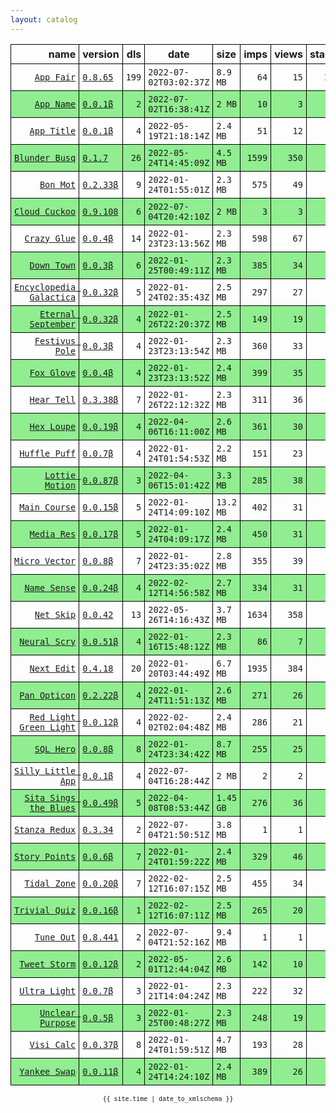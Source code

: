 ```yaml
---
layout: catalog
---
```


<style>
table {
    border-collapse: collapse;
}

td, th {
    border: 1px solid black;
    white-space: nowrap;
}

th, td {
    padding: 5px;
}

tr:nth-child(even) {
    background-color: Lightgreen;
}
</style>

| name | version | dls | date | size | imps | views | stars | issues | category |
| ---: | :------ | --: | ---- | :--- | ---: | ----: | -----:| -----: | :------- |
| [``App Fair``](https://appfair.app) | [``0.8.65``](https://github.com/App-Fair/App/releases/0.8.65) | `199` | `2022-07-02T03:02:37Z` | `8.9 MB` | `64` | `15` | `20` | [``4``](https://github.com/App-Fair/App/issues) | [`utilities`](https://github.com/topics/appfair-utilities)  |
| [``App Name``](https://App-Name.github.io/App/) | [``0.0.1β``](https://github.com/App-Name/App/releases/0.0.1) | `2` | `2022-07-02T16:38:41Z` | `2 MB` | `10` | `3` | `0` | `0` |  |
| [``App Title``](https://App-Title.github.io/App/) | [``0.0.1β``](https://github.com/App-Title/App/releases/0.0.1) | `4` | `2022-05-19T21:18:14Z` | `2.4 MB` | `51` | `12` | `0` | `0` |  |
| [``Blunder Busq``](https://www.blunderbusq.app) | [``0.1.7``](https://github.com/Blunder-Busq/App/releases/0.1.7) | `26` | `2022-05-24T14:45:09Z` | `4.5 MB` | `1599` | `350` | `1` | `0` | [`productivity`](https://github.com/topics/appfair-productivity)  |
| [``Bon Mot``](https://Bon-Mot.github.io/App/) | [``0.2.33β``](https://github.com/Bon-Mot/App/releases/0.2.33) | `9` | `2022-01-24T01:55:01Z` | `2.3 MB` | `575` | `49` | `1` | `0` | [`reference`](https://github.com/topics/appfair-reference)  |
| [``Cloud Cuckoo``](https://Cloud-Cuckoo.github.io/App/) | [``0.9.108``](https://github.com/Cloud-Cuckoo/App/releases/0.9.108) | `6` | `2022-07-04T20:42:10Z` | `2 MB` | `3` | `3` | `0` | `0` | [`games`](https://github.com/topics/appfair-games)  |
| [``Crazy Glue``](https://Crazy-Glue.github.io/App/) | [``0.0.4β``](https://github.com/Crazy-Glue/App/releases/0.0.4) | `14` | `2022-01-23T23:13:56Z` | `2.3 MB` | `598` | `67` | `0` | `0` | [`graphics-design`](https://github.com/topics/appfair-graphics-design)  |
| [``Down Town``](https://Down-Town.github.io/App/) | [``0.0.3β``](https://github.com/Down-Town/App/releases/0.0.3) | `6` | `2022-01-25T00:49:11Z` | `2.3 MB` | `385` | `34` | `0` | `0` | [`travel`](https://github.com/topics/appfair-travel)  |
| [``Encyclopedia Galactica``](https://Encyclopedia-Galactica.github.io/App/) | [``0.0.32β``](https://github.com/Encyclopedia-Galactica/App/releases/0.0.32) | `5` | `2022-01-24T02:35:43Z` | `2.5 MB` | `297` | `27` | `0` | `0` | [`reference`](https://github.com/topics/appfair-reference)  |
| [``Eternal September``](https://Eternal-September.github.io/App/) | [``0.0.32β``](https://github.com/Eternal-September/App/releases/0.0.32) | `4` | `2022-01-26T22:20:37Z` | `2.5 MB` | `149` | `19` | `0` | `0` | [`education`](https://github.com/topics/appfair-education)  |
| [``Festivus Pole``](https://Festivus-Pole.github.io/App/) | [``0.0.3β``](https://github.com/Festivus-Pole/App/releases/0.0.3) | `4` | `2022-01-23T23:13:54Z` | `2.3 MB` | `360` | `33` | `0` | `0` | [`entertainment`](https://github.com/topics/appfair-entertainment)  |
| [``Fox Glove``](https://Fox-Glove.github.io/App/) | [``0.0.4β``](https://github.com/Fox-Glove/App/releases/0.0.4) | `4` | `2022-01-23T23:13:52Z` | `2.4 MB` | `399` | `35` | `0` | `0` | [`utilities`](https://github.com/topics/appfair-utilities)  |
| [``Hear Tell``](https://Hear-Tell.github.io/App/) | [``0.3.38β``](https://github.com/Hear-Tell/App/releases/0.3.38) | `7` | `2022-01-26T22:12:32Z` | `2.3 MB` | `311` | `36` | `0` | `0` | [`healthcare-fitness`](https://github.com/topics/appfair-healthcare-fitness)  |
| [``Hex Loupe``](https://Hex-Loupe.github.io/App/) | [``0.0.19β``](https://github.com/Hex-Loupe/App/releases/0.0.19) | `4` | `2022-04-06T16:11:00Z` | `2.6 MB` | `361` | `30` | `0` | `0` | [`developer-tools`](https://github.com/topics/appfair-developer-tools)  |
| [``Huffle Puff``](https://Huffle-Puff.github.io/App/) | [``0.0.7β``](https://github.com/Huffle-Puff/App/releases/0.0.7) | `4` | `2022-01-24T01:54:53Z` | `2.2 MB` | `151` | `23` | `0` | `0` | [`entertainment`](https://github.com/topics/appfair-entertainment)  |
| [``Lottie Motion``](https://Lottie-Motion.github.io/App/) | [``0.0.87β``](https://github.com/Lottie-Motion/App/releases/0.0.87) | `3` | `2022-04-06T15:01:42Z` | `3.3 MB` | `285` | `38` | `0` | `0` | [`developer-tools`](https://github.com/topics/appfair-developer-tools)  |
| [``Main Course``](https://Main-Course.github.io/App/) | [``0.0.15β``](https://github.com/Main-Course/App/releases/0.0.15) | `5` | `2022-01-24T14:09:10Z` | `13.2 MB` | `402` | `31` | `0` | `0` | [`education`](https://github.com/topics/appfair-education)  |
| [``Media Res``](https://Media-Res.github.io/App/) | [``0.0.17β``](https://github.com/Media-Res/App/releases/0.0.17) | `5` | `2022-01-24T04:09:17Z` | `2.4 MB` | `450` | `31` | `0` | `0` | [`lifestyle`](https://github.com/topics/appfair-lifestyle)  |
| [``Micro Vector``](https://Micro-Vector.github.io/App/) | [``0.0.8β``](https://github.com/Micro-Vector/App/releases/0.0.8) | `7` | `2022-01-24T23:35:02Z` | `2.8 MB` | `355` | `39` | `0` | `0` | [`graphics-design`](https://github.com/topics/appfair-graphics-design)  |
| [``Name Sense``](https://Name-Sense.github.io/App/) | [``0.0.24β``](https://github.com/Name-Sense/App/releases/0.0.24) | `4` | `2022-02-12T14:56:58Z` | `2.7 MB` | `334` | `31` | `0` | `0` | [`education`](https://github.com/topics/appfair-education)  |
| [``Net Skip``](https://Net-Skip.github.io/App/) | [``0.0.42``](https://github.com/Net-Skip/App/releases/0.0.42) | `13` | `2022-05-26T14:16:43Z` | `3.7 MB` | `1634` | `358` | `0` | `0` | [`productivity`](https://github.com/topics/appfair-productivity)  |
| [``Neural Scry``](https://Neural-Scry.github.io/App/) | [``0.0.51β``](https://github.com/Neural-Scry/App/releases/0.0.51) | `4` | `2022-01-16T15:48:12Z` | `2.3 MB` | `86` | `7` | `0` | `0` | [`medical`](https://github.com/topics/appfair-medical)  |
| [``Next Edit``](https://Next-Edit.github.io/App/) | [``0.4.18``](https://github.com/Next-Edit/App/releases/0.4.18) | `20` | `2022-01-20T03:44:49Z` | `6.7 MB` | `1935` | `384` | `0` | `0` | [`productivity`](https://github.com/topics/appfair-productivity)  |
| [``Pan Opticon``](https://Pan-Opticon.github.io/App/) | [``0.2.22β``](https://github.com/Pan-Opticon/App/releases/0.2.22) | `4` | `2022-01-24T11:51:13Z` | `2.6 MB` | `271` | `26` | `0` | `0` | [`sports`](https://github.com/topics/appfair-sports)  |
| [``Red Light Green Light``](https://Red-Light-Green-Light.github.io/App/) | [``0.0.12β``](https://github.com/Red-Light-Green-Light/App/releases/0.0.12) | `4` | `2022-02-02T02:04:48Z` | `2.4 MB` | `286` | `21` | `0` | `0` | [`developer-tools`](https://github.com/topics/appfair-developer-tools)  |
| [``SQL Hero``](https://SQL-Hero.github.io/App/) | [``0.0.8β``](https://github.com/SQL-Hero/App/releases/0.0.8) | `8` | `2022-01-24T23:34:42Z` | `8.7 MB` | `255` | `25` | `0` | `0` | [`developer-tools`](https://github.com/topics/appfair-developer-tools)  |
| [``Silly Little App``](https://Silly-Little-App.github.io/App/) | [``0.0.1β``](https://github.com/Silly-Little-App/App/releases/0.0.1) | `4` | `2022-07-04T16:28:44Z` | `2 MB` | `2` | `2` | `0` | `0` |  |
| [``Sita Sings the Blues``](https://Sita-Sings-the-Blues.github.io/App/) | [``0.0.49β``](https://github.com/Sita-Sings-the-Blues/App/releases/0.0.49) | `5` | `2022-04-08T08:53:44Z` | `1.45 GB` | `276` | `36` | `0` | `0` | [`video`](https://github.com/topics/appfair-video)  |
| [``Stanza Redux``](https://Stanza-Redux.github.io/App/) | [``0.3.34``](https://github.com/Stanza-Redux/App/releases/0.3.34) | `2` | `2022-07-04T21:50:51Z` | `3.8 MB` | `1` | `1` | `1` | `0` | [`reference`](https://github.com/topics/appfair-reference)  |
| [``Story Points``](https://Story-Points.github.io/App/) | [``0.0.6β``](https://github.com/Story-Points/App/releases/0.0.6) | `7` | `2022-01-24T01:59:22Z` | `2.4 MB` | `329` | `46` | `0` | `0` | [`developer-tools`](https://github.com/topics/appfair-developer-tools)  |
| [``Tidal Zone``](https://Tidal-Zone.github.io/App/) | [``0.0.20β``](https://github.com/Tidal-Zone/App/releases/0.0.20) | `7` | `2022-02-12T16:07:15Z` | `2.5 MB` | `455` | `34` | `0` | `0` | [`weather`](https://github.com/topics/appfair-weather)  |
| [``Trivial Quiz``](https://Trivial-Quiz.github.io/App/) | [``0.0.16β``](https://github.com/Trivial-Quiz/App/releases/0.0.16) | `1` | `2022-02-12T16:07:11Z` | `2.5 MB` | `265` | `20` | `0` | `0` | [`games`](https://github.com/topics/appfair-games)  |
| [``Tune Out``](https://Tune-Out.github.io/App/) | [``0.8.441``](https://github.com/Tune-Out/App/releases/0.8.441) | `2` | `2022-07-04T21:52:16Z` | `9.4 MB` | `1` | `1` | `0` | `0` | [`music`](https://github.com/topics/appfair-music)  |
| [``Tweet Storm``](https://Tweet-Storm.github.io/App/) | [``0.0.12β``](https://github.com/Tweet-Storm/App/releases/0.0.12) | `2` | `2022-05-01T12:44:04Z` | `2.6 MB` | `142` | `10` | `0` | `0` | [`social-networking`](https://github.com/topics/appfair-social-networking)  |
| [``Ultra Light``](https://Ultra-Light.github.io/App/) | [``0.0.7β``](https://github.com/Ultra-Light/App/releases/0.0.7) | `3` | `2022-01-21T14:04:24Z` | `2.3 MB` | `222` | `32` | `0` | `0` | [`news`](https://github.com/topics/appfair-news)  |
| [``Unclear Purpose``](https://Unclear-Purpose.github.io/App/) | [``0.0.5β``](https://github.com/Unclear-Purpose/App/releases/0.0.5) | `3` | `2022-01-25T00:48:27Z` | `2.3 MB` | `248` | `19` | `0` | `0` | [`finance`](https://github.com/topics/appfair-finance)  |
| [``Visi Calc``](https://Visi-Calc.github.io/App/) | [``0.0.37β``](https://github.com/Visi-Calc/App/releases/0.0.37) | `8` | `2022-01-24T01:59:51Z` | `4.7 MB` | `193` | `28` | `0` | `0` | [`business`](https://github.com/topics/appfair-business)  |
| [``Yankee Swap``](https://Yankee-Swap.github.io/App/) | [``0.0.11β``](https://github.com/Yankee-Swap/App/releases/0.0.11) | `4` | `2022-01-24T14:24:10Z` | `2.4 MB` | `389` | `26` | `0` | `0` | [`social-networking`](https://github.com/topics/appfair-social-networking)  |

<center><small><code>{{ site.time | date_to_xmlschema }}</code></small></center>
